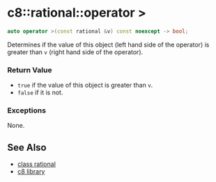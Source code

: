 # c8::rational::operator > #

```cpp
auto operator >(const rational &v) const noexcept -> bool;
```

Determines if the value of this object (left hand side of the operator) is greater than `v` (right hand side of the operator).

### Return Value ###

* `true` if the value of this object is greater than `v`.
* `false` if it is not.

### Exceptions ###

None.

## See Also ##

* [class rational](c8_rational)
* [c8 library](c8)

